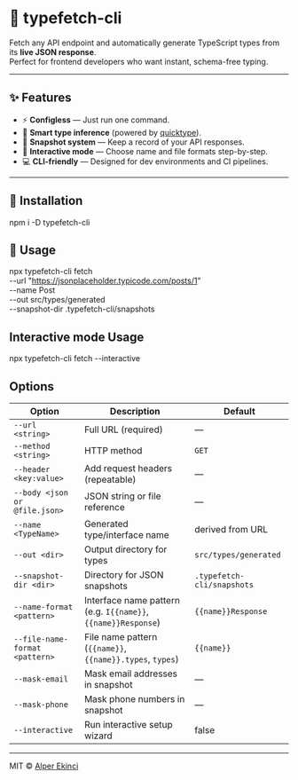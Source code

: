 # 🧩 typefetch-cli

Fetch any API endpoint and automatically generate TypeScript types from its **live JSON response**.  
Perfect for frontend developers who want instant, schema-free typing.

---

## ✨ Features
- ⚡ **Configless** — Just run one command.
- 🧠 **Smart type inference** (powered by [quicktype](https://github.com/quicktype/quicktype)).
- 💾 **Snapshot system** — Keep a record of your API responses.
- 🧩 **Interactive mode** — Choose name and file formats step-by-step.
- 💻 **CLI-friendly** — Designed for dev environments and CI pipelines.

---

## 🚀 Installation
npm i -D typefetch-cli

## 🧰 Usage
npx typefetch-cli fetch \
  --url "https://jsonplaceholder.typicode.com/posts/1" \
  --name Post \
  --out src/types/generated \
  --snapshot-dir .typefetch-cli/snapshots

## Interactive mode Usage
npx typefetch-cli fetch --interactive

## Options
| Option | Description | Default |
|--------|--------------|----------|
| `--url <string>` | Full URL (required) | — |
| `--method <string>` | HTTP method | `GET` |
| `--header <key:value>` | Add request headers (repeatable) | — |
| `--body <json or @file.json>` | JSON string or file reference | — |
| `--name <TypeName>` | Generated type/interface name | derived from URL |
| `--out <dir>` | Output directory for types | `src/types/generated` |
| `--snapshot-dir <dir>` | Directory for JSON snapshots | `.typefetch-cli/snapshots` |
| `--name-format <pattern>` | Interface name pattern (e.g. `I{{name}}`, `{{name}}Response`) | `{{name}}Response` |
| `--file-name-format <pattern>` | File name pattern (`{{name}}`, `{{name}}.types`, `types`) | `{{name}}` |
| `--mask-email` | Mask email addresses in snapshot | — |
| `--mask-phone` | Mask phone numbers in snapshot | — |
| `--interactive` | Run interactive setup wizard | false |

---

MIT © [Alper Ekinci](https://github.com/alperekinci99)
